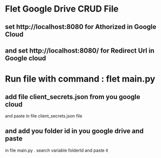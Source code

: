 # Flet Google Drive CRUD File


## set http://localhost:8080 for Athorized in Google Cloud
## and set http://localhost:8080/ for Redirect Url in Google cloud

# Run file with command : flet main.py

## add file client_secrets.json from you google cloud 
and paste in file client_secrets.json file

## and add you folder id in you google drive and paste
in file main.py . search variable folderId and paste it

